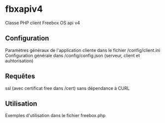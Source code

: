 # fbxapiv4
Classe PHP client Freebox OS api v4

## Configuration ##

Paramètres généraux de l'application cliente dans le fichier /config/client.ini
Configuration générale dans /config/config.json (serveur, client et auhtorisation)

## Requêtes ##
ssl (avec certificat free dans /cert)
sans dépendance à CURL

## Utilisation ##
Exemples d'utilisation dans le fichier freebox.php
